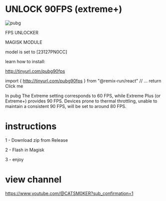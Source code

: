 # UNLOCK 90FPS (extreme+)
![pubg](https://github.com/catsmoker/PUBG-90FPS/assets/119059457/a73e6a37-10b2-4571-860d-86705c16573d)


FPS UNLOCKER 


MAGISK MODULE

model is set to [23127PN0CC]

learn how to install:

http://tinyurl.com/pubg90fps

import { 
http://tinyurl.com/pubg90fps } from "@remix-run/react"
// ...
return <Link to="/a-link">Click me</Link>

In pubg The Extreme setting corresponds to 60 FPS, while Extreme Plus (or Extreme+) provides 90 FPS. Devices prone to thermal throttling, unable to maintain a consistent 90 FPS, will be set to around 80 FPS.

# instructions

1 - Download zip from Release

2 - Flash in Magisk

3 - enjoy

# view channel

https://www.youtube.com/@CATSM0KER?sub_confirmation=1
